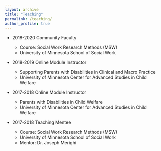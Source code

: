 ```yaml
---
layout: archive
title: "Teaching"
permalink: /teaching/
author_profile: true
---
```


* 2018-2020 Community Faculty
  * Course: Social Work Research Methods (MSW)
  * University of Minnesota School of Social Work
  
* 2018-2019 Online Module Instructor
  * Supporting Parents with Disabilities in Clinical and Macro Practice
  * University of Minnesota Center for Advanced Studies in Child Welfare
  
* 2017-2018 Online Module Instructor
  * Parents with Disabilities in Child Welfare
  * University of Minnesota Center for Advanced Studies in Child Welfare
  
* 2017-2018 Teaching Mentee
  * Course: Social Work Research Methods (MSW)
  * University of Minnesota School of Social Work
  * Mentor: Dr. Joseph Merighi
